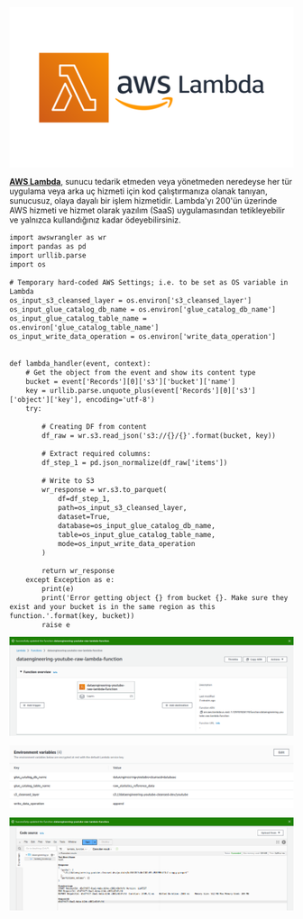 ![aws-lambda](aws-lambda.png)

[**AWS Lambda**](https://aws.amazon.com/tr/lambda/), sunucu tedarik etmeden veya yönetmeden neredeyse her tür uygulama veya arka uç hizmeti için kod çalıştırmanıza olanak tanıyan, sunucusuz, olaya dayalı bir işlem hizmetidir. Lambda'yı 200'ün üzerinde AWS hizmeti ve hizmet olarak yazılım (SaaS) uygulamasından tetikleyebilir ve yalnızca kullandığınız kadar ödeyebilirsiniz. 

```python3
import awswrangler as wr
import pandas as pd
import urllib.parse
import os

# Temporary hard-coded AWS Settings; i.e. to be set as OS variable in Lambda
os_input_s3_cleansed_layer = os.environ['s3_cleansed_layer']
os_input_glue_catalog_db_name = os.environ['glue_catalog_db_name']
os_input_glue_catalog_table_name = os.environ['glue_catalog_table_name']
os_input_write_data_operation = os.environ['write_data_operation']


def lambda_handler(event, context):
    # Get the object from the event and show its content type
    bucket = event['Records'][0]['s3']['bucket']['name']
    key = urllib.parse.unquote_plus(event['Records'][0]['s3']['object']['key'], encoding='utf-8')
    try:

        # Creating DF from content
        df_raw = wr.s3.read_json('s3://{}/{}'.format(bucket, key))

        # Extract required columns:
        df_step_1 = pd.json_normalize(df_raw['items'])

        # Write to S3
        wr_response = wr.s3.to_parquet(
            df=df_step_1,
            path=os_input_s3_cleansed_layer,
            dataset=True,
            database=os_input_glue_catalog_db_name,
            table=os_input_glue_catalog_table_name,
            mode=os_input_write_data_operation
        )

        return wr_response
    except Exception as e:
        print(e)
        print('Error getting object {} from bucket {}. Make sure they exist and your bucket is in the same region as this function.'.format(key, bucket))
        raise e
```

![lambda_func0](lambda_func0.png)

![lambda_func1](lambda_func1.png)

![lambda_func2](lambda_func2.png)
